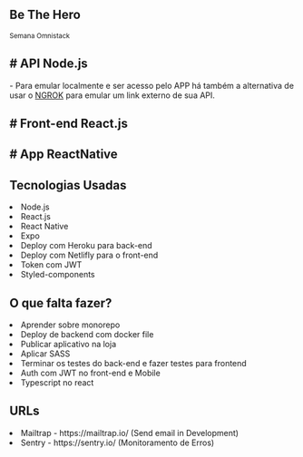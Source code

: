 ## Be The Hero

<small>Semana Omnistack</small>

## # API Node.js

<p>- Para emular localmente e ser acesso pelo APP há também a alternativa de usar o <a href="https://ngrok.com/">NGROK</a> para emular um link externo de sua API.</p>

## # Front-end React.js

## # App ReactNative

## Tecnologias Usadas

<li>Node.js</li>
<li>React.js</li>
<li>React Native</li>
<li>Expo</li>
<li>Deploy com Heroku para back-end</li>
<li>Deploy com Netlifly para o front-end</li>
<li>Token com JWT</li>
<li>Styled-components</li>

## O que falta fazer?

<li>Aprender sobre monorepo</li>
<li>Deploy de backend com docker file</li>
<li>Publicar aplicativo na loja</li>
<li>Aplicar SASS</li>
<li>Terminar os testes do back-end e fazer testes para frontend</li>
<li>Auth com JWT no front-end e Mobile</li>
<li>Typescript no react</li>

## URLs

<li>Mailtrap - https://mailtrap.io/ (Send email in Development)</li>
<li>Sentry - https://sentry.io/ (Monitoramento de Erros)</li>
